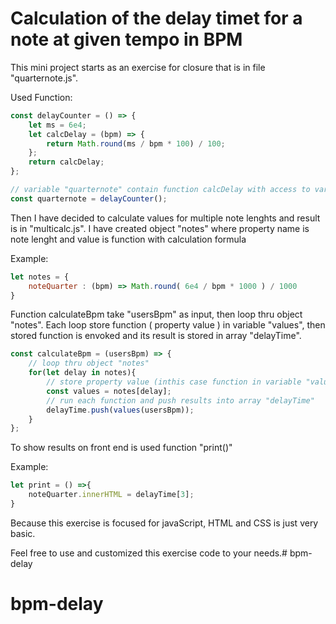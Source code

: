 # Calculation of the delay timet for a note at given tempo in BPM

This mini project starts as an exercise for closure that is in file "quarternote.js".

Used Function:
```javascript
const delayCounter = () => {
    let ms = 6e4;
    let calcDelay = (bpm) => {
        return Math.round(ms / bpm * 100) / 100;
    };
    return calcDelay;
};

// variable "quarternote" contain function calcDelay with access to variable "ms"
const quarternote = delayCounter();
```


Then I have decided to calculate values for multiple note lenghts and result is in "multicalc.js". I have created object "notes" where property name is note lenght and value is function with calculation formula

Example:
```javascript
let notes = {
    noteQuarter : (bpm) => Math.round( 6e4 / bpm * 1000 ) / 1000
}
```
Function calculateBpm take "usersBpm" as input, then loop thru object "notes". Each loop store function ( property value ) in variable "values", then stored function is envoked and its result is stored in array "delayTime".
```javascript
const calculateBpm = (usersBpm) => {
    // loop thru object "notes"
    for(let delay in notes){
        // store property value (inthis case function in variable "values")
        const values = notes[delay];
        // run each function and push results into array "delayTime"
        delayTime.push(values(usersBpm));
    }
};

```
To show results on front end is used function "print()"

Example:
```javascript
let print = () =>{
    noteQuarter.innerHTML = delayTime[3];
}
```

Because this exercise is focused for javaScript, HTML and CSS is just very basic.

Feel free to use and customized this exercise code to your needs.# bpm-delay
# bpm-delay
